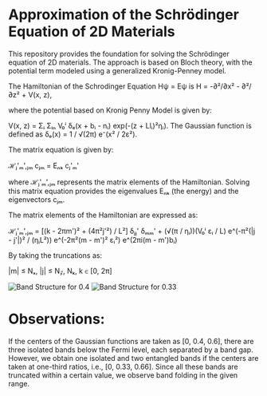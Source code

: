 
# Approximation of the Schrödinger Equation of 2D Materials
This repository provides the foundation for solving the Schrödinger equation of 2D materials. 
The approach is based on Bloch theory, with the potential term modeled using a generalized Kronig-Penney model.


The Hamiltonian of the Schrodinger Equation Hψ = Eψ is H = -∂²/∂x² - ∂²/∂z² + V(x, z),

where the potential based on Kronig Penny Model is given by:

V(x, z) = Σᵢ Σₗₙ V₀ⁱ δₑ(x + bᵢ - nᵢ) exp(-(z + Llᵢ)²ηᵢ).
The Gaussian function is defined as δₑ(x) = 1 / √(2π) e⁻(x² / 2ε²).

The matrix equation is given by:

ℋⱼ'ₘ',ⱼₘ cⱼₘ = Eₙₖ cⱼ'ₘ'

where ℋⱼ'ₘ',ⱼₘ represents the matrix elements of the Hamiltonian. Solving this matrix equation provides the eigenvalues Eₙₖ (the energy) and the eigenvectors cⱼₘ.

The matrix elements of the Hamiltonian are expressed as:

ℋⱼ'ₘ',ⱼₘ = [(k - 2πm')² + (4π²j'²) / L²] δⱼⱼ' δₘₘ'
          + (√(π / ηᵢ))(V₀ⁱ εᵢ / L) e^(-π²(|j - j'|)² / (ηᵢL²)) 
            e^(-2π²(m - m')² εᵢ²) e^(2πi(m - m')bᵢ)

By taking the truncations as:

|m| ≤ Nₓ, |j| ≤ N𝓏, Nₖ, k ∈ [0, 2π]

![Band Structure for 0.4](images/Band_structure2_0.33.png)
![Band Structure for 0.33](images/Band_structure2_0.33.png)



# Observations:
If the centers of the Gaussian functions are taken as [0, 0.4, 0.6], there are three isolated bands below the Fermi level, each separated by a band gap. However, we obtain one isolated and two entangled bands if the centers are taken at one-third ratios, i.e., [0, 0.33, 0.66]. Since all these bands are truncated within a certain value, we observe band folding in the given range.
